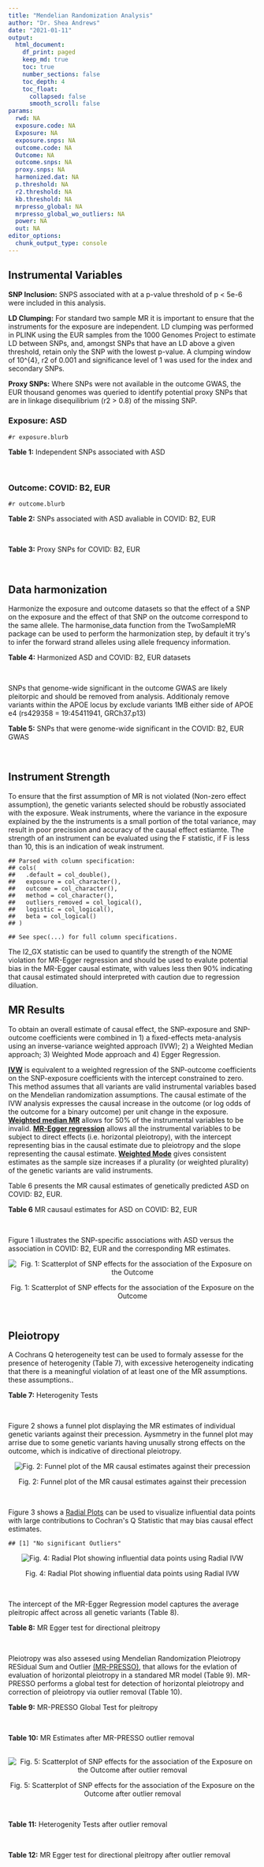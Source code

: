 ```yaml
---
title: "Mendelian Randomization Analysis"
author: "Dr. Shea Andrews"
date: "2021-01-11"
output:
  html_document:
    df_print: paged
    keep_md: true
    toc: true
    number_sections: false
    toc_depth: 4
    toc_float:
      collapsed: false
      smooth_scroll: false
params:
  rwd: NA
  exposure.code: NA
  Exposure: NA
  exposure.snps: NA
  outcome.code: NA
  Outcome: NA
  outcome.snps: NA
  proxy.snps: NA
  harmonized.dat: NA
  p.threshold: NA
  r2.threshold: NA
  kb.threshold: NA
  mrpresso_global: NA
  mrpresso_global_wo_outliers: NA
  power: NA
  out: NA
editor_options:
  chunk_output_type: console
---
```







## Instrumental Variables
**SNP Inclusion:** SNPS associated with at a p-value threshold of p < 5e-6 were included in this analysis.
<br>

**LD Clumping:** For standard two sample MR it is important to ensure that the instruments for the exposure are independent. LD clumping was performed in PLINK using the EUR samples from the 1000 Genomes Project to estimate LD between SNPs, and, amongst SNPs that have an LD above a given threshold, retain only the SNP with the lowest p-value. A clumping window of 10^{4}, r2 of 0.001 and significance level of 1 was used for the index and secondary SNPs.
<br>

**Proxy SNPs:** Where SNPs were not available in the outcome GWAS, the EUR thousand genomes was queried to identify potential proxy SNPs that are in linkage disequilibrium (r2 > 0.8) of the missing SNP.
<br>

### Exposure: ASD
`#r exposure.blurb`
<br>

**Table 1:** Independent SNPs associated with ASD
<div data-pagedtable="false">
  <script data-pagedtable-source type="application/json">
{"columns":[{"label":["SNP"],"name":[1],"type":["chr"],"align":["left"]},{"label":["CHROM"],"name":[2],"type":["dbl"],"align":["right"]},{"label":["POS"],"name":[3],"type":["dbl"],"align":["right"]},{"label":["REF"],"name":[4],"type":["chr"],"align":["left"]},{"label":["ALT"],"name":[5],"type":["chr"],"align":["left"]},{"label":["AF"],"name":[6],"type":["dbl"],"align":["right"]},{"label":["BETA"],"name":[7],"type":["dbl"],"align":["right"]},{"label":["SE"],"name":[8],"type":["dbl"],"align":["right"]},{"label":["Z"],"name":[9],"type":["dbl"],"align":["right"]},{"label":["P"],"name":[10],"type":["dbl"],"align":["right"]},{"label":["N"],"name":[11],"type":["dbl"],"align":["right"]},{"label":["TRAIT"],"name":[12],"type":["chr"],"align":["left"]}],"data":[{"1":"rs2391769","2":"1","3":"96978961","4":"A","5":"G","6":"0.6324010","7":"0.07690260","8":"0.0145","9":"5.303630","10":"1.135e-07","11":"46351","12":"ASD"},{"1":"rs6701243","2":"1","3":"99092784","4":"A","5":"C","6":"0.3929220","7":"-0.07350140","8":"0.0144","9":"-5.104260","10":"3.074e-07","11":"46351","12":"ASD"},{"1":"rs11185408","2":"1","3":"104792257","4":"G","5":"A","6":"0.4822860","7":"-0.06869649","8":"0.0138","9":"-4.978006","10":"6.983e-07","11":"46351","12":"ASD"},{"1":"rs78653484","2":"1","3":"147183927","4":"C","5":"T","6":"0.0359477","7":"-0.17629575","8":"0.0385","9":"-4.579110","10":"4.675e-06","11":"46351","12":"ASD"},{"1":"rs6692705","2":"1","3":"193502609","4":"A","5":"G","6":"0.6593230","7":"-0.06560050","8":"0.0141","9":"-4.652510","10":"3.263e-06","11":"46351","12":"ASD"},{"1":"rs1452075","2":"3","3":"62481063","4":"C","5":"T","6":"0.7060210","7":"0.08070403","8":"0.0155","9":"5.206711","10":"2.069e-07","11":"46351","12":"ASD"},{"1":"rs79940520","2":"3","3":"191838169","4":"A","5":"G","6":"0.1182020","7":"0.09539920","8":"0.0207","9":"4.608660","10":"4.260e-06","11":"46351","12":"ASD"},{"1":"rs4916723","2":"5","3":"87854395","4":"A","5":"C","6":"0.4413690","7":"0.06730500","8":"0.0141","9":"4.773410","10":"1.924e-06","11":"46351","12":"ASD"},{"1":"rs325485","2":"5","3":"103995368","4":"A","5":"G","6":"0.6283640","7":"-0.07280430","8":"0.0143","9":"-5.091210","10":"3.254e-07","11":"46351","12":"ASD"},{"1":"rs9366877","2":"6","3":"11730878","4":"A","5":"G","6":"0.4414970","7":"-0.06849940","8":"0.0139","9":"-4.928020","10":"9.053e-07","11":"46351","12":"ASD"},{"1":"rs16879023","2":"6","3":"16753147","4":"G","5":"A","6":"0.1060110","7":"-0.09579530","8":"0.0201","9":"-4.765935","10":"1.765e-06","11":"46351","12":"ASD"},{"1":"rs12203328","2":"6","3":"23767038","4":"G","5":"C","6":"0.2983990","7":"0.06970329","8":"0.0153","9":"4.555770","10":"4.915e-06","11":"46351","12":"ASD"},{"1":"rs740883","2":"6","3":"29575405","4":"A","5":"T","6":"0.0896552","7":"0.11369500","8":"0.0238","9":"4.777110","10":"1.694e-06","11":"46351","12":"ASD"},{"1":"rs2388334","2":"6","3":"98591622","4":"A","5":"G","6":"0.4640910","7":"0.06770080","8":"0.0138","9":"4.905860","10":"1.004e-06","11":"46351","12":"ASD"},{"1":"rs9389208","2":"6","3":"135035609","4":"C","5":"T","6":"0.3470760","7":"0.06720060","8":"0.0144","9":"4.666708","10":"3.121e-06","11":"46351","12":"ASD"},{"1":"rs7783557","2":"7","3":"71646872","4":"T","5":"C","6":"0.3318790","7":"-0.06700420","8":"0.0146","9":"-4.589330","10":"4.363e-06","11":"46351","12":"ASD"},{"1":"rs111931861","2":"7","3":"104744219","4":"A","5":"G","6":"0.0277457","7":"0.21690100","8":"0.0409","9":"5.303190","10":"1.118e-07","11":"46351","12":"ASD"},{"1":"rs10099100","2":"8","3":"10576775","4":"G","5":"C","6":"0.3289090","7":"0.08430438","8":"0.0147","9":"5.734992","10":"1.065e-08","11":"46351","12":"ASD"},{"1":"rs76397219","2":"8","3":"60390318","4":"A","5":"G","6":"0.0834846","7":"0.14029700","8":"0.0303","9":"4.630270","10":"3.566e-06","11":"46351","12":"ASD"},{"1":"rs10110094","2":"8","3":"131472047","4":"A","5":"G","6":"0.8446670","7":"-0.09069960","8":"0.0191","9":"-4.748670","10":"2.050e-06","11":"46351","12":"ASD"},{"1":"rs11787216","2":"8","3":"142615222","4":"C","5":"T","6":"0.3887470","7":"-0.06920004","8":"0.0147","9":"-4.707485","10":"2.587e-06","11":"46351","12":"ASD"},{"1":"rs28729902","2":"9","3":"76179384","4":"A","5":"G","6":"0.1738970","7":"0.08390350","8":"0.0178","9":"4.713680","10":"2.345e-06","11":"46351","12":"ASD"},{"1":"rs45595836","2":"10","3":"16691399","4":"C","5":"T","6":"0.0818809","7":"0.13899643","8":"0.0272","9":"5.110163","10":"3.131e-07","11":"46351","12":"ASD"},{"1":"rs141319505","2":"10","3":"65421442","4":"A","5":"G","6":"0.0159942","7":"-0.29069800","8":"0.0610","9":"-4.765530","10":"1.876e-06","11":"46351","12":"ASD"},{"1":"rs78827416","2":"10","3":"72749037","4":"G","5":"A","6":"0.0778302","7":"0.13050181","8":"0.0266","9":"4.906083","10":"9.000e-07","11":"46351","12":"ASD"},{"1":"rs4750990","2":"10","3":"130488026","4":"T","5":"C","6":"0.4079520","7":"0.06809680","8":"0.0141","9":"4.829560","10":"1.371e-06","11":"46351","12":"ASD"},{"1":"rs644552","2":"11","3":"102735140","4":"G","5":"A","6":"0.0546279","7":"0.15940258","8":"0.0346","9":"4.607011","10":"4.211e-06","11":"46351","12":"ASD"},{"1":"rs35404050","2":"12","3":"73196902","4":"C","5":"T","6":"0.1863670","7":"0.08430438","8":"0.0176","9":"4.790022","10":"1.606e-06","11":"46351","12":"ASD"},{"1":"rs77691144","2":"13","3":"66970212","4":"T","5":"C","6":"0.0242578","7":"0.20740600","8":"0.0435","9":"4.767940","10":"1.910e-06","11":"46351","12":"ASD"},{"1":"rs112635299","2":"14","3":"94838142","4":"G","5":"T","6":"0.0163517","7":"0.22099725","8":"0.0432","9":"5.115677","10":"3.044e-07","11":"46351","12":"ASD"},{"1":"rs78058104","2":"15","3":"93953737","4":"G","5":"A","6":"0.0265179","7":"0.18789765","8":"0.0397","9":"4.732938","10":"2.221e-06","11":"46351","12":"ASD"},{"1":"rs141455452","2":"17","3":"44019083","4":"T","5":"G","6":"0.0152743","7":"-0.07840440","8":"0.0159","9":"-4.931100","10":"8.939e-07","11":"46351","12":"ASD"},{"1":"rs292441","2":"18","3":"55872558","4":"G","5":"A","6":"0.6543930","7":"-0.07249543","8":"0.0149","9":"-4.865465","10":"1.124e-06","11":"46351","12":"ASD"},{"1":"rs138867053","2":"19","3":"37439641","4":"G","5":"A","6":"0.0321443","7":"0.28629862","8":"0.0540","9":"5.301826","10":"1.168e-07","11":"46351","12":"ASD"},{"1":"rs2224274","2":"20","3":"14760747","4":"C","5":"T","6":"0.5056320","7":"0.07099886","8":"0.0138","9":"5.144845","10":"2.858e-07","11":"46351","12":"ASD"},{"1":"rs910805","2":"20","3":"21248116","4":"G","5":"A","6":"0.7552770","7":"-0.09569625","8":"0.0160","9":"-5.981016","10":"2.041e-09","11":"46351","12":"ASD"},{"1":"rs144911765","2":"21","3":"37255329","4":"T","5":"C","6":"0.0472655","7":"0.19009600","8":"0.0403","9":"4.717010","10":"2.364e-06","11":"46351","12":"ASD"}],"options":{"columns":{"min":{},"max":[10]},"rows":{"min":[10],"max":[10]},"pages":{}}}
  </script>
</div>
<br>

### Outcome: COVID: B2, EUR
`#r outcome.blurb`
<br>

**Table 2:** SNPs associated with ASD avaliable in COVID: B2, EUR
<div data-pagedtable="false">
  <script data-pagedtable-source type="application/json">
{"columns":[{"label":["SNP"],"name":[1],"type":["chr"],"align":["left"]},{"label":["CHROM"],"name":[2],"type":["dbl"],"align":["right"]},{"label":["POS"],"name":[3],"type":["dbl"],"align":["right"]},{"label":["REF"],"name":[4],"type":["chr"],"align":["left"]},{"label":["ALT"],"name":[5],"type":["chr"],"align":["left"]},{"label":["AF"],"name":[6],"type":["dbl"],"align":["right"]},{"label":["BETA"],"name":[7],"type":["dbl"],"align":["right"]},{"label":["SE"],"name":[8],"type":["dbl"],"align":["right"]},{"label":["Z"],"name":[9],"type":["dbl"],"align":["right"]},{"label":["P"],"name":[10],"type":["dbl"],"align":["right"]},{"label":["N"],"name":[11],"type":["dbl"],"align":["right"]},{"label":["TRAIT"],"name":[12],"type":["chr"],"align":["left"]}],"data":[{"1":"rs2391769","2":"1","3":"96978961","4":"A","5":"G","6":"0.65750","7":"-0.02693000","8":"0.018247","9":"-1.4758590","10":"0.1400","11":"1887658","12":"COVID_B2__EUR"},{"1":"rs6701243","2":"1","3":"99092784","4":"A","5":"C","6":"0.37610","7":"-0.02346600","8":"0.020782","9":"-1.1291502","10":"0.2588","11":"1165435","12":"COVID_B2__EUR"},{"1":"rs11185408","2":"1","3":"104792257","4":"G","5":"A","6":"0.49550","7":"0.01035200","8":"0.019314","9":"0.5359843","10":"0.5920","11":"1603191","12":"COVID_B2__EUR"},{"1":"rs78653484","2":"1","3":"147183927","4":"C","5":"T","6":"0.03869","7":"-0.02631100","8":"0.056599","9":"-0.4648669","10":"0.6420","11":"1877602","12":"COVID_B2__EUR"},{"1":"rs6692705","2":"1","3":"193502609","4":"A","5":"G","6":"0.61290","7":"-0.00313290","8":"0.022734","9":"-0.1378068","10":"0.8904","11":"1175129","12":"COVID_B2__EUR"},{"1":"rs1452075","2":"3","3":"62481063","4":"C","5":"T","6":"0.72390","7":"-0.00550630","8":"0.019410","9":"-0.2836837","10":"0.7767","11":"1887658","12":"COVID_B2__EUR"},{"1":"rs79940520","2":"3","3":"191838169","4":"A","5":"G","6":"0.13980","7":"0.02306600","8":"0.027761","9":"0.8308779","10":"0.4060","11":"1876981","12":"COVID_B2__EUR"},{"1":"rs4916723","2":"5","3":"87854395","4":"A","5":"C","6":"0.42590","7":"-0.01896400","8":"0.020678","9":"-0.9171100","10":"0.3591","11":"1599954","12":"COVID_B2__EUR"},{"1":"rs325485","2":"5","3":"103995368","4":"A","5":"G","6":"0.61990","7":"0.01514900","8":"0.019520","9":"0.7760758","10":"0.4377","11":"1877602","12":"COVID_B2__EUR"},{"1":"rs9366877","2":"6","3":"11730878","4":"A","5":"G","6":"0.43080","7":"0.00088261","8":"0.017551","9":"0.0502883","10":"0.9599","11":"1887658","12":"COVID_B2__EUR"},{"1":"rs16879023","2":"6","3":"16753147","4":"G","5":"A","6":"0.13490","7":"0.03091300","8":"0.027461","9":"1.1257055","10":"0.2603","11":"1877602","12":"COVID_B2__EUR"},{"1":"rs12203328","2":"6","3":"23767038","4":"G","5":"C","6":"0.27520","7":"-0.00157280","8":"0.019685","9":"-0.0798984","10":"0.9363","11":"1613247","12":"COVID_B2__EUR"},{"1":"rs740883","2":"6","3":"29575405","4":"A","5":"T","6":"0.09184","7":"0.03189300","8":"0.027877","9":"1.1440614","10":"0.2526","11":"1887045","12":"COVID_B2__EUR"},{"1":"rs2388334","2":"6","3":"98591622","4":"A","5":"G","6":"0.47630","7":"-0.01662300","8":"0.017909","9":"-0.9281925","10":"0.3533","11":"1885042","12":"COVID_B2__EUR"},{"1":"rs9389208","2":"6","3":"135035609","4":"C","5":"T","6":"0.36400","7":"-0.02644800","8":"0.020570","9":"-1.2857560","10":"0.1985","11":"1874986","12":"COVID_B2__EUR"},{"1":"rs7783557","2":"7","3":"71646872","4":"T","5":"C","6":"0.35420","7":"0.01187200","8":"0.020725","9":"0.5728347","10":"0.5668","11":"1874986","12":"COVID_B2__EUR"},{"1":"rs111931861","2":"7","3":"104744219","4":"A","5":"G","6":"0.03441","7":"-0.02551000","8":"0.059477","9":"-0.4289053","10":"0.6680","11":"1164489","12":"COVID_B2__EUR"},{"1":"rs10099100","2":"8","3":"10576775","4":"G","5":"C","6":"0.33380","7":"-0.02817600","8":"0.018566","9":"-1.5176128","10":"0.1291","11":"1887037","12":"COVID_B2__EUR"},{"1":"rs76397219","2":"8","3":"60390318","4":"A","5":"G","6":"0.07764","7":"-0.01972200","8":"0.039469","9":"-0.4996833","10":"0.6173","11":"1854637","12":"COVID_B2__EUR"},{"1":"rs10110094","2":"8","3":"131472047","4":"A","5":"G","6":"0.84370","7":"0.00756820","8":"0.027041","9":"0.2798787","10":"0.7796","11":"1876981","12":"COVID_B2__EUR"},{"1":"rs11787216","2":"8","3":"142615222","4":"C","5":"T","6":"0.36800","7":"-0.00670150","8":"0.021533","9":"-0.3112200","10":"0.7556","11":"1874365","12":"COVID_B2__EUR"},{"1":"rs28729902","2":"9","3":"76179384","4":"A","5":"G","6":"0.18650","7":"0.02261500","8":"0.024643","9":"0.9177048","10":"0.3588","11":"1860008","12":"COVID_B2__EUR"},{"1":"rs45595836","2":"10","3":"16691399","4":"C","5":"T","6":"0.07100","7":"-0.01347100","8":"0.040111","9":"-0.3358430","10":"0.7370","11":"1854651","12":"COVID_B2__EUR"},{"1":"rs141319505","2":"10","3":"65421442","4":"A","5":"G","6":"0.02527","7":"0.06978900","8":"0.070146","9":"0.9949106","10":"0.3198","11":"1163301","12":"COVID_B2__EUR"},{"1":"rs78827416","2":"10","3":"72749037","4":"G","5":"A","6":"0.08627","7":"0.02287400","8":"0.036720","9":"0.6229303","10":"0.5333","11":"1876981","12":"COVID_B2__EUR"},{"1":"rs4750990","2":"10","3":"130488026","4":"T","5":"C","6":"0.39220","7":"-0.01077800","8":"0.018844","9":"-0.5719592","10":"0.5673","11":"1887037","12":"COVID_B2__EUR"},{"1":"rs644552","2":"11","3":"102735140","4":"G","5":"A","6":"0.05506","7":"0.04728100","8":"0.039036","9":"1.2112153","10":"0.2258","11":"1877602","12":"COVID_B2__EUR"},{"1":"rs35404050","2":"12","3":"73196902","4":"C","5":"T","6":"0.20650","7":"-0.00617700","8":"0.021844","9":"-0.2827779","10":"0.7773","11":"1885042","12":"COVID_B2__EUR"},{"1":"rs77691144","2":"13","3":"66970212","4":"T","5":"C","6":"0.02882","7":"-0.02402600","8":"0.047350","9":"-0.5074129","10":"0.6119","11":"1887045","12":"COVID_B2__EUR"},{"1":"rs112635299","2":"14","3":"94838142","4":"G","5":"T","6":"0.01809","7":"-0.03242000","8":"0.072235","9":"-0.4488129","10":"0.6536","11":"1880628","12":"COVID_B2__EUR"},{"1":"rs78058104","2":"15","3":"93953737","4":"G","5":"A","6":"0.02986","7":"0.01773100","8":"0.050932","9":"0.3481308","10":"0.7277","11":"1887658","12":"COVID_B2__EUR"},{"1":"rs292441","2":"18","3":"55872558","4":"G","5":"A","6":"0.67350","7":"-0.01827100","8":"0.020852","9":"-0.8762229","10":"0.3809","11":"1874040","12":"COVID_B2__EUR"},{"1":"rs138867053","2":"19","3":"37439641","4":"G","5":"A","6":"0.02320","7":"0.08510700","8":"0.068632","9":"1.2400484","10":"0.2150","11":"1641736","12":"COVID_B2__EUR"},{"1":"rs2224274","2":"20","3":"14760747","4":"C","5":"T","6":"0.50460","7":"0.01682000","8":"0.019177","9":"0.8770924","10":"0.3804","11":"1877602","12":"COVID_B2__EUR"},{"1":"rs910805","2":"20","3":"21248116","4":"G","5":"A","6":"0.75160","7":"-0.00226970","8":"0.022348","9":"-0.1015617","10":"0.9191","11":"1204013","12":"COVID_B2__EUR"},{"1":"rs144911765","2":"21","3":"37255329","4":"T","5":"C","6":"0.03968","7":"0.01903700","8":"0.050732","9":"0.3752464","10":"0.7075","11":"1887045","12":"COVID_B2__EUR"},{"1":"rs141455452","2":"NA","3":"NA","4":"NA","5":"NA","6":"NA","7":"NA","8":"NA","9":"NA","10":"NA","11":"NA","12":"NA"}],"options":{"columns":{"min":{},"max":[10]},"rows":{"min":[10],"max":[10]},"pages":{}}}
  </script>
</div>
<br>

**Table 3:** Proxy SNPs for COVID: B2, EUR
<div data-pagedtable="false">
  <script data-pagedtable-source type="application/json">
{"columns":[{"label":["proxy.outcome"],"name":[1],"type":["lgl"],"align":["right"]},{"label":["target_snp"],"name":[2],"type":["chr"],"align":["left"]},{"label":["proxy_snp"],"name":[3],"type":["lgl"],"align":["right"]},{"label":["ld.r2"],"name":[4],"type":["lgl"],"align":["right"]},{"label":["Dprime"],"name":[5],"type":["lgl"],"align":["right"]},{"label":["ref.proxy"],"name":[6],"type":["lgl"],"align":["right"]},{"label":["alt.proxy"],"name":[7],"type":["lgl"],"align":["right"]},{"label":["CHROM"],"name":[8],"type":["lgl"],"align":["right"]},{"label":["POS"],"name":[9],"type":["lgl"],"align":["right"]},{"label":["ALT.proxy"],"name":[10],"type":["lgl"],"align":["right"]},{"label":["REF.proxy"],"name":[11],"type":["lgl"],"align":["right"]},{"label":["AF"],"name":[12],"type":["lgl"],"align":["right"]},{"label":["BETA"],"name":[13],"type":["lgl"],"align":["right"]},{"label":["SE"],"name":[14],"type":["lgl"],"align":["right"]},{"label":["P"],"name":[15],"type":["lgl"],"align":["right"]},{"label":["N"],"name":[16],"type":["lgl"],"align":["right"]},{"label":["ref"],"name":[17],"type":["lgl"],"align":["right"]},{"label":["alt"],"name":[18],"type":["lgl"],"align":["right"]},{"label":["ALT"],"name":[19],"type":["lgl"],"align":["right"]},{"label":["REF"],"name":[20],"type":["lgl"],"align":["right"]},{"label":["PHASE"],"name":[21],"type":["lgl"],"align":["right"]}],"data":[{"1":"NA","2":"rs141455452","3":"NA","4":"NA","5":"NA","6":"NA","7":"NA","8":"NA","9":"NA","10":"NA","11":"NA","12":"NA","13":"NA","14":"NA","15":"NA","16":"NA","17":"NA","18":"NA","19":"NA","20":"NA","21":"NA"}],"options":{"columns":{"min":{},"max":[10]},"rows":{"min":[10],"max":[10]},"pages":{}}}
  </script>
</div>
<br>

## Data harmonization
Harmonize the exposure and outcome datasets so that the effect of a SNP on the exposure and the effect of that SNP on the outcome correspond to the same allele. The harmonise_data function from the TwoSampleMR package can be used to perform the harmonization step, by default it try's to infer the forward strand alleles using allele frequency information.
<br>

**Table 4:** Harmonized ASD and COVID: B2, EUR datasets
<div data-pagedtable="false">
  <script data-pagedtable-source type="application/json">
{"columns":[{"label":["SNP"],"name":[1],"type":["chr"],"align":["left"]},{"label":["effect_allele.exposure"],"name":[2],"type":["chr"],"align":["left"]},{"label":["other_allele.exposure"],"name":[3],"type":["chr"],"align":["left"]},{"label":["effect_allele.outcome"],"name":[4],"type":["chr"],"align":["left"]},{"label":["other_allele.outcome"],"name":[5],"type":["chr"],"align":["left"]},{"label":["beta.exposure"],"name":[6],"type":["dbl"],"align":["right"]},{"label":["beta.outcome"],"name":[7],"type":["dbl"],"align":["right"]},{"label":["eaf.exposure"],"name":[8],"type":["dbl"],"align":["right"]},{"label":["eaf.outcome"],"name":[9],"type":["dbl"],"align":["right"]},{"label":["remove"],"name":[10],"type":["lgl"],"align":["right"]},{"label":["palindromic"],"name":[11],"type":["lgl"],"align":["right"]},{"label":["ambiguous"],"name":[12],"type":["lgl"],"align":["right"]},{"label":["id.outcome"],"name":[13],"type":["chr"],"align":["left"]},{"label":["chr.outcome"],"name":[14],"type":["dbl"],"align":["right"]},{"label":["pos.outcome"],"name":[15],"type":["dbl"],"align":["right"]},{"label":["se.outcome"],"name":[16],"type":["dbl"],"align":["right"]},{"label":["z.outcome"],"name":[17],"type":["dbl"],"align":["right"]},{"label":["pval.outcome"],"name":[18],"type":["dbl"],"align":["right"]},{"label":["samplesize.outcome"],"name":[19],"type":["dbl"],"align":["right"]},{"label":["outcome"],"name":[20],"type":["chr"],"align":["left"]},{"label":["mr_keep.outcome"],"name":[21],"type":["lgl"],"align":["right"]},{"label":["pval_origin.outcome"],"name":[22],"type":["chr"],"align":["left"]},{"label":["chr.exposure"],"name":[23],"type":["dbl"],"align":["right"]},{"label":["pos.exposure"],"name":[24],"type":["dbl"],"align":["right"]},{"label":["se.exposure"],"name":[25],"type":["dbl"],"align":["right"]},{"label":["z.exposure"],"name":[26],"type":["dbl"],"align":["right"]},{"label":["pval.exposure"],"name":[27],"type":["dbl"],"align":["right"]},{"label":["samplesize.exposure"],"name":[28],"type":["dbl"],"align":["right"]},{"label":["exposure"],"name":[29],"type":["chr"],"align":["left"]},{"label":["mr_keep.exposure"],"name":[30],"type":["lgl"],"align":["right"]},{"label":["pval_origin.exposure"],"name":[31],"type":["chr"],"align":["left"]},{"label":["id.exposure"],"name":[32],"type":["chr"],"align":["left"]},{"label":["action"],"name":[33],"type":["dbl"],"align":["right"]},{"label":["mr_keep"],"name":[34],"type":["lgl"],"align":["right"]},{"label":["pt"],"name":[35],"type":["dbl"],"align":["right"]},{"label":["pleitropy_keep"],"name":[36],"type":["lgl"],"align":["right"]},{"label":["mrpresso_RSSobs"],"name":[37],"type":["lgl"],"align":["right"]},{"label":["mrpresso_pval"],"name":[38],"type":["lgl"],"align":["right"]},{"label":["mrpresso_keep"],"name":[39],"type":["lgl"],"align":["right"]}],"data":[{"1":"rs10099100","2":"C","3":"G","4":"C","5":"G","6":"0.08430438","7":"-0.02817600","8":"0.3289090","9":"0.33380","10":"FALSE","11":"TRUE","12":"FALSE","13":"qakrGo","14":"8","15":"10576775","16":"0.018566","17":"-1.5176128","18":"0.1291","19":"1887037","20":"covidhgi2020B2v5alleur","21":"TRUE","22":"reported","23":"8","24":"10576775","25":"0.0147","26":"5.734992","27":"1.065e-08","28":"46351","29":"Grove2019asd","30":"TRUE","31":"reported","32":"KvUQWB","33":"2","34":"TRUE","35":"5e-06","36":"TRUE","37":"NA","38":"NA","39":"TRUE"},{"1":"rs10110094","2":"G","3":"A","4":"G","5":"A","6":"-0.09069960","7":"0.00756820","8":"0.8446670","9":"0.84370","10":"FALSE","11":"FALSE","12":"FALSE","13":"qakrGo","14":"8","15":"131472047","16":"0.027041","17":"0.2798787","18":"0.7796","19":"1876981","20":"covidhgi2020B2v5alleur","21":"TRUE","22":"reported","23":"8","24":"131472047","25":"0.0191","26":"-4.748670","27":"2.050e-06","28":"46351","29":"Grove2019asd","30":"TRUE","31":"reported","32":"KvUQWB","33":"2","34":"TRUE","35":"5e-06","36":"TRUE","37":"NA","38":"NA","39":"TRUE"},{"1":"rs11185408","2":"A","3":"G","4":"A","5":"G","6":"-0.06869649","7":"0.01035200","8":"0.4822860","9":"0.49550","10":"FALSE","11":"FALSE","12":"FALSE","13":"qakrGo","14":"1","15":"104792257","16":"0.019314","17":"0.5359843","18":"0.5920","19":"1603191","20":"covidhgi2020B2v5alleur","21":"TRUE","22":"reported","23":"1","24":"104792257","25":"0.0138","26":"-4.978006","27":"6.983e-07","28":"46351","29":"Grove2019asd","30":"TRUE","31":"reported","32":"KvUQWB","33":"2","34":"TRUE","35":"5e-06","36":"TRUE","37":"NA","38":"NA","39":"TRUE"},{"1":"rs111931861","2":"G","3":"A","4":"G","5":"A","6":"0.21690100","7":"-0.02551000","8":"0.0277457","9":"0.03441","10":"FALSE","11":"FALSE","12":"FALSE","13":"qakrGo","14":"7","15":"104744219","16":"0.059477","17":"-0.4289053","18":"0.6680","19":"1164489","20":"covidhgi2020B2v5alleur","21":"TRUE","22":"reported","23":"7","24":"104744219","25":"0.0409","26":"5.303190","27":"1.118e-07","28":"46351","29":"Grove2019asd","30":"TRUE","31":"reported","32":"KvUQWB","33":"2","34":"TRUE","35":"5e-06","36":"TRUE","37":"NA","38":"NA","39":"TRUE"},{"1":"rs112635299","2":"T","3":"G","4":"T","5":"G","6":"0.22099725","7":"-0.03242000","8":"0.0163517","9":"0.01809","10":"FALSE","11":"FALSE","12":"FALSE","13":"qakrGo","14":"14","15":"94838142","16":"0.072235","17":"-0.4488129","18":"0.6536","19":"1880628","20":"covidhgi2020B2v5alleur","21":"TRUE","22":"reported","23":"14","24":"94838142","25":"0.0432","26":"5.115677","27":"3.044e-07","28":"46351","29":"Grove2019asd","30":"TRUE","31":"reported","32":"KvUQWB","33":"2","34":"TRUE","35":"5e-06","36":"TRUE","37":"NA","38":"NA","39":"TRUE"},{"1":"rs11787216","2":"T","3":"C","4":"T","5":"C","6":"-0.06920004","7":"-0.00670150","8":"0.3887470","9":"0.36800","10":"FALSE","11":"FALSE","12":"FALSE","13":"qakrGo","14":"8","15":"142615222","16":"0.021533","17":"-0.3112200","18":"0.7556","19":"1874365","20":"covidhgi2020B2v5alleur","21":"TRUE","22":"reported","23":"8","24":"142615222","25":"0.0147","26":"-4.707485","27":"2.587e-06","28":"46351","29":"Grove2019asd","30":"TRUE","31":"reported","32":"KvUQWB","33":"2","34":"TRUE","35":"5e-06","36":"TRUE","37":"NA","38":"NA","39":"TRUE"},{"1":"rs12203328","2":"C","3":"G","4":"C","5":"G","6":"0.06970329","7":"-0.00157280","8":"0.2983990","9":"0.27520","10":"FALSE","11":"TRUE","12":"FALSE","13":"qakrGo","14":"6","15":"23767038","16":"0.019685","17":"-0.0798984","18":"0.9363","19":"1613247","20":"covidhgi2020B2v5alleur","21":"TRUE","22":"reported","23":"6","24":"23767038","25":"0.0153","26":"4.555770","27":"4.915e-06","28":"46351","29":"Grove2019asd","30":"TRUE","31":"reported","32":"KvUQWB","33":"2","34":"TRUE","35":"5e-06","36":"TRUE","37":"NA","38":"NA","39":"TRUE"},{"1":"rs138867053","2":"A","3":"G","4":"A","5":"G","6":"0.28629862","7":"0.08510700","8":"0.0321443","9":"0.02320","10":"FALSE","11":"FALSE","12":"FALSE","13":"qakrGo","14":"19","15":"37439641","16":"0.068632","17":"1.2400484","18":"0.2150","19":"1641736","20":"covidhgi2020B2v5alleur","21":"TRUE","22":"reported","23":"19","24":"37439641","25":"0.0540","26":"5.301826","27":"1.168e-07","28":"46351","29":"Grove2019asd","30":"TRUE","31":"reported","32":"KvUQWB","33":"2","34":"TRUE","35":"5e-06","36":"TRUE","37":"NA","38":"NA","39":"TRUE"},{"1":"rs141319505","2":"G","3":"A","4":"G","5":"A","6":"-0.29069800","7":"0.06978900","8":"0.0159942","9":"0.02527","10":"FALSE","11":"FALSE","12":"FALSE","13":"qakrGo","14":"10","15":"65421442","16":"0.070146","17":"0.9949106","18":"0.3198","19":"1163301","20":"covidhgi2020B2v5alleur","21":"TRUE","22":"reported","23":"10","24":"65421442","25":"0.0610","26":"-4.765530","27":"1.876e-06","28":"46351","29":"Grove2019asd","30":"TRUE","31":"reported","32":"KvUQWB","33":"2","34":"TRUE","35":"5e-06","36":"TRUE","37":"NA","38":"NA","39":"TRUE"},{"1":"rs144911765","2":"C","3":"T","4":"C","5":"T","6":"0.19009600","7":"0.01903700","8":"0.0472655","9":"0.03968","10":"FALSE","11":"FALSE","12":"FALSE","13":"qakrGo","14":"21","15":"37255329","16":"0.050732","17":"0.3752464","18":"0.7075","19":"1887045","20":"covidhgi2020B2v5alleur","21":"TRUE","22":"reported","23":"21","24":"37255329","25":"0.0403","26":"4.717010","27":"2.364e-06","28":"46351","29":"Grove2019asd","30":"TRUE","31":"reported","32":"KvUQWB","33":"2","34":"TRUE","35":"5e-06","36":"TRUE","37":"NA","38":"NA","39":"TRUE"},{"1":"rs1452075","2":"T","3":"C","4":"T","5":"C","6":"0.08070403","7":"-0.00550630","8":"0.7060210","9":"0.72390","10":"FALSE","11":"FALSE","12":"FALSE","13":"qakrGo","14":"3","15":"62481063","16":"0.019410","17":"-0.2836837","18":"0.7767","19":"1887658","20":"covidhgi2020B2v5alleur","21":"TRUE","22":"reported","23":"3","24":"62481063","25":"0.0155","26":"5.206711","27":"2.069e-07","28":"46351","29":"Grove2019asd","30":"TRUE","31":"reported","32":"KvUQWB","33":"2","34":"TRUE","35":"5e-06","36":"TRUE","37":"NA","38":"NA","39":"TRUE"},{"1":"rs16879023","2":"A","3":"G","4":"A","5":"G","6":"-0.09579530","7":"0.03091300","8":"0.1060110","9":"0.13490","10":"FALSE","11":"FALSE","12":"FALSE","13":"qakrGo","14":"6","15":"16753147","16":"0.027461","17":"1.1257055","18":"0.2603","19":"1877602","20":"covidhgi2020B2v5alleur","21":"TRUE","22":"reported","23":"6","24":"16753147","25":"0.0201","26":"-4.765935","27":"1.765e-06","28":"46351","29":"Grove2019asd","30":"TRUE","31":"reported","32":"KvUQWB","33":"2","34":"TRUE","35":"5e-06","36":"TRUE","37":"NA","38":"NA","39":"TRUE"},{"1":"rs2224274","2":"T","3":"C","4":"T","5":"C","6":"0.07099886","7":"0.01682000","8":"0.5056320","9":"0.50460","10":"FALSE","11":"FALSE","12":"FALSE","13":"qakrGo","14":"20","15":"14760747","16":"0.019177","17":"0.8770924","18":"0.3804","19":"1877602","20":"covidhgi2020B2v5alleur","21":"TRUE","22":"reported","23":"20","24":"14760747","25":"0.0138","26":"5.144845","27":"2.858e-07","28":"46351","29":"Grove2019asd","30":"TRUE","31":"reported","32":"KvUQWB","33":"2","34":"TRUE","35":"5e-06","36":"TRUE","37":"NA","38":"NA","39":"TRUE"},{"1":"rs2388334","2":"G","3":"A","4":"G","5":"A","6":"0.06770080","7":"-0.01662300","8":"0.4640910","9":"0.47630","10":"FALSE","11":"FALSE","12":"FALSE","13":"qakrGo","14":"6","15":"98591622","16":"0.017909","17":"-0.9281925","18":"0.3533","19":"1885042","20":"covidhgi2020B2v5alleur","21":"TRUE","22":"reported","23":"6","24":"98591622","25":"0.0138","26":"4.905860","27":"1.004e-06","28":"46351","29":"Grove2019asd","30":"TRUE","31":"reported","32":"KvUQWB","33":"2","34":"TRUE","35":"5e-06","36":"TRUE","37":"NA","38":"NA","39":"TRUE"},{"1":"rs2391769","2":"G","3":"A","4":"G","5":"A","6":"0.07690260","7":"-0.02693000","8":"0.6324010","9":"0.65750","10":"FALSE","11":"FALSE","12":"FALSE","13":"qakrGo","14":"1","15":"96978961","16":"0.018247","17":"-1.4758590","18":"0.1400","19":"1887658","20":"covidhgi2020B2v5alleur","21":"TRUE","22":"reported","23":"1","24":"96978961","25":"0.0145","26":"5.303630","27":"1.135e-07","28":"46351","29":"Grove2019asd","30":"TRUE","31":"reported","32":"KvUQWB","33":"2","34":"TRUE","35":"5e-06","36":"TRUE","37":"NA","38":"NA","39":"TRUE"},{"1":"rs28729902","2":"G","3":"A","4":"G","5":"A","6":"0.08390350","7":"0.02261500","8":"0.1738970","9":"0.18650","10":"FALSE","11":"FALSE","12":"FALSE","13":"qakrGo","14":"9","15":"76179384","16":"0.024643","17":"0.9177048","18":"0.3588","19":"1860008","20":"covidhgi2020B2v5alleur","21":"TRUE","22":"reported","23":"9","24":"76179384","25":"0.0178","26":"4.713680","27":"2.345e-06","28":"46351","29":"Grove2019asd","30":"TRUE","31":"reported","32":"KvUQWB","33":"2","34":"TRUE","35":"5e-06","36":"TRUE","37":"NA","38":"NA","39":"TRUE"},{"1":"rs292441","2":"A","3":"G","4":"A","5":"G","6":"-0.07249543","7":"-0.01827100","8":"0.6543930","9":"0.67350","10":"FALSE","11":"FALSE","12":"FALSE","13":"qakrGo","14":"18","15":"55872558","16":"0.020852","17":"-0.8762229","18":"0.3809","19":"1874040","20":"covidhgi2020B2v5alleur","21":"TRUE","22":"reported","23":"18","24":"55872558","25":"0.0149","26":"-4.865465","27":"1.124e-06","28":"46351","29":"Grove2019asd","30":"TRUE","31":"reported","32":"KvUQWB","33":"2","34":"TRUE","35":"5e-06","36":"TRUE","37":"NA","38":"NA","39":"TRUE"},{"1":"rs325485","2":"G","3":"A","4":"G","5":"A","6":"-0.07280430","7":"0.01514900","8":"0.6283640","9":"0.61990","10":"FALSE","11":"FALSE","12":"FALSE","13":"qakrGo","14":"5","15":"103995368","16":"0.019520","17":"0.7760758","18":"0.4377","19":"1877602","20":"covidhgi2020B2v5alleur","21":"TRUE","22":"reported","23":"5","24":"103995368","25":"0.0143","26":"-5.091210","27":"3.254e-07","28":"46351","29":"Grove2019asd","30":"TRUE","31":"reported","32":"KvUQWB","33":"2","34":"TRUE","35":"5e-06","36":"TRUE","37":"NA","38":"NA","39":"TRUE"},{"1":"rs35404050","2":"T","3":"C","4":"T","5":"C","6":"0.08430438","7":"-0.00617700","8":"0.1863670","9":"0.20650","10":"FALSE","11":"FALSE","12":"FALSE","13":"qakrGo","14":"12","15":"73196902","16":"0.021844","17":"-0.2827779","18":"0.7773","19":"1885042","20":"covidhgi2020B2v5alleur","21":"TRUE","22":"reported","23":"12","24":"73196902","25":"0.0176","26":"4.790022","27":"1.606e-06","28":"46351","29":"Grove2019asd","30":"TRUE","31":"reported","32":"KvUQWB","33":"2","34":"TRUE","35":"5e-06","36":"TRUE","37":"NA","38":"NA","39":"TRUE"},{"1":"rs45595836","2":"T","3":"C","4":"T","5":"C","6":"0.13899643","7":"-0.01347100","8":"0.0818809","9":"0.07100","10":"FALSE","11":"FALSE","12":"FALSE","13":"qakrGo","14":"10","15":"16691399","16":"0.040111","17":"-0.3358430","18":"0.7370","19":"1854651","20":"covidhgi2020B2v5alleur","21":"TRUE","22":"reported","23":"10","24":"16691399","25":"0.0272","26":"5.110163","27":"3.131e-07","28":"46351","29":"Grove2019asd","30":"TRUE","31":"reported","32":"KvUQWB","33":"2","34":"TRUE","35":"5e-06","36":"TRUE","37":"NA","38":"NA","39":"TRUE"},{"1":"rs4750990","2":"C","3":"T","4":"C","5":"T","6":"0.06809680","7":"-0.01077800","8":"0.4079520","9":"0.39220","10":"FALSE","11":"FALSE","12":"FALSE","13":"qakrGo","14":"10","15":"130488026","16":"0.018844","17":"-0.5719592","18":"0.5673","19":"1887037","20":"covidhgi2020B2v5alleur","21":"TRUE","22":"reported","23":"10","24":"130488026","25":"0.0141","26":"4.829560","27":"1.371e-06","28":"46351","29":"Grove2019asd","30":"TRUE","31":"reported","32":"KvUQWB","33":"2","34":"TRUE","35":"5e-06","36":"TRUE","37":"NA","38":"NA","39":"TRUE"},{"1":"rs4916723","2":"C","3":"A","4":"C","5":"A","6":"0.06730500","7":"-0.01896400","8":"0.4413690","9":"0.42590","10":"FALSE","11":"FALSE","12":"FALSE","13":"qakrGo","14":"5","15":"87854395","16":"0.020678","17":"-0.9171100","18":"0.3591","19":"1599954","20":"covidhgi2020B2v5alleur","21":"TRUE","22":"reported","23":"5","24":"87854395","25":"0.0141","26":"4.773410","27":"1.924e-06","28":"46351","29":"Grove2019asd","30":"TRUE","31":"reported","32":"KvUQWB","33":"2","34":"TRUE","35":"5e-06","36":"TRUE","37":"NA","38":"NA","39":"TRUE"},{"1":"rs644552","2":"A","3":"G","4":"A","5":"G","6":"0.15940258","7":"0.04728100","8":"0.0546279","9":"0.05506","10":"FALSE","11":"FALSE","12":"FALSE","13":"qakrGo","14":"11","15":"102735140","16":"0.039036","17":"1.2112153","18":"0.2258","19":"1877602","20":"covidhgi2020B2v5alleur","21":"TRUE","22":"reported","23":"11","24":"102735140","25":"0.0346","26":"4.607011","27":"4.211e-06","28":"46351","29":"Grove2019asd","30":"TRUE","31":"reported","32":"KvUQWB","33":"2","34":"TRUE","35":"5e-06","36":"TRUE","37":"NA","38":"NA","39":"TRUE"},{"1":"rs6692705","2":"G","3":"A","4":"G","5":"A","6":"-0.06560050","7":"-0.00313290","8":"0.6593230","9":"0.61290","10":"FALSE","11":"FALSE","12":"FALSE","13":"qakrGo","14":"1","15":"193502609","16":"0.022734","17":"-0.1378068","18":"0.8904","19":"1175129","20":"covidhgi2020B2v5alleur","21":"TRUE","22":"reported","23":"1","24":"193502609","25":"0.0141","26":"-4.652510","27":"3.263e-06","28":"46351","29":"Grove2019asd","30":"TRUE","31":"reported","32":"KvUQWB","33":"2","34":"TRUE","35":"5e-06","36":"TRUE","37":"NA","38":"NA","39":"TRUE"},{"1":"rs6701243","2":"C","3":"A","4":"C","5":"A","6":"-0.07350140","7":"-0.02346600","8":"0.3929220","9":"0.37610","10":"FALSE","11":"FALSE","12":"FALSE","13":"qakrGo","14":"1","15":"99092784","16":"0.020782","17":"-1.1291502","18":"0.2588","19":"1165435","20":"covidhgi2020B2v5alleur","21":"TRUE","22":"reported","23":"1","24":"99092784","25":"0.0144","26":"-5.104260","27":"3.074e-07","28":"46351","29":"Grove2019asd","30":"TRUE","31":"reported","32":"KvUQWB","33":"2","34":"TRUE","35":"5e-06","36":"TRUE","37":"NA","38":"NA","39":"TRUE"},{"1":"rs740883","2":"T","3":"A","4":"T","5":"A","6":"0.11369500","7":"0.03189300","8":"0.0896552","9":"0.09184","10":"FALSE","11":"TRUE","12":"FALSE","13":"qakrGo","14":"6","15":"29575405","16":"0.027877","17":"1.1440614","18":"0.2526","19":"1887045","20":"covidhgi2020B2v5alleur","21":"TRUE","22":"reported","23":"6","24":"29575405","25":"0.0238","26":"4.777110","27":"1.694e-06","28":"46351","29":"Grove2019asd","30":"TRUE","31":"reported","32":"KvUQWB","33":"2","34":"TRUE","35":"5e-06","36":"TRUE","37":"NA","38":"NA","39":"TRUE"},{"1":"rs76397219","2":"G","3":"A","4":"G","5":"A","6":"0.14029700","7":"-0.01972200","8":"0.0834846","9":"0.07764","10":"FALSE","11":"FALSE","12":"FALSE","13":"qakrGo","14":"8","15":"60390318","16":"0.039469","17":"-0.4996833","18":"0.6173","19":"1854637","20":"covidhgi2020B2v5alleur","21":"TRUE","22":"reported","23":"8","24":"60390318","25":"0.0303","26":"4.630270","27":"3.566e-06","28":"46351","29":"Grove2019asd","30":"TRUE","31":"reported","32":"KvUQWB","33":"2","34":"TRUE","35":"5e-06","36":"TRUE","37":"NA","38":"NA","39":"TRUE"},{"1":"rs77691144","2":"C","3":"T","4":"C","5":"T","6":"0.20740600","7":"-0.02402600","8":"0.0242578","9":"0.02882","10":"FALSE","11":"FALSE","12":"FALSE","13":"qakrGo","14":"13","15":"66970212","16":"0.047350","17":"-0.5074129","18":"0.6119","19":"1887045","20":"covidhgi2020B2v5alleur","21":"TRUE","22":"reported","23":"13","24":"66970212","25":"0.0435","26":"4.767940","27":"1.910e-06","28":"46351","29":"Grove2019asd","30":"TRUE","31":"reported","32":"KvUQWB","33":"2","34":"TRUE","35":"5e-06","36":"TRUE","37":"NA","38":"NA","39":"TRUE"},{"1":"rs7783557","2":"C","3":"T","4":"C","5":"T","6":"-0.06700420","7":"0.01187200","8":"0.3318790","9":"0.35420","10":"FALSE","11":"FALSE","12":"FALSE","13":"qakrGo","14":"7","15":"71646872","16":"0.020725","17":"0.5728347","18":"0.5668","19":"1874986","20":"covidhgi2020B2v5alleur","21":"TRUE","22":"reported","23":"7","24":"71646872","25":"0.0146","26":"-4.589330","27":"4.363e-06","28":"46351","29":"Grove2019asd","30":"TRUE","31":"reported","32":"KvUQWB","33":"2","34":"TRUE","35":"5e-06","36":"TRUE","37":"NA","38":"NA","39":"TRUE"},{"1":"rs78058104","2":"A","3":"G","4":"A","5":"G","6":"0.18789765","7":"0.01773100","8":"0.0265179","9":"0.02986","10":"FALSE","11":"FALSE","12":"FALSE","13":"qakrGo","14":"15","15":"93953737","16":"0.050932","17":"0.3481308","18":"0.7277","19":"1887658","20":"covidhgi2020B2v5alleur","21":"TRUE","22":"reported","23":"15","24":"93953737","25":"0.0397","26":"4.732938","27":"2.221e-06","28":"46351","29":"Grove2019asd","30":"TRUE","31":"reported","32":"KvUQWB","33":"2","34":"TRUE","35":"5e-06","36":"TRUE","37":"NA","38":"NA","39":"TRUE"},{"1":"rs78653484","2":"T","3":"C","4":"T","5":"C","6":"-0.17629575","7":"-0.02631100","8":"0.0359477","9":"0.03869","10":"FALSE","11":"FALSE","12":"FALSE","13":"qakrGo","14":"1","15":"147183927","16":"0.056599","17":"-0.4648669","18":"0.6420","19":"1877602","20":"covidhgi2020B2v5alleur","21":"TRUE","22":"reported","23":"1","24":"147183927","25":"0.0385","26":"-4.579110","27":"4.675e-06","28":"46351","29":"Grove2019asd","30":"TRUE","31":"reported","32":"KvUQWB","33":"2","34":"TRUE","35":"5e-06","36":"TRUE","37":"NA","38":"NA","39":"TRUE"},{"1":"rs78827416","2":"A","3":"G","4":"A","5":"G","6":"0.13050181","7":"0.02287400","8":"0.0778302","9":"0.08627","10":"FALSE","11":"FALSE","12":"FALSE","13":"qakrGo","14":"10","15":"72749037","16":"0.036720","17":"0.6229303","18":"0.5333","19":"1876981","20":"covidhgi2020B2v5alleur","21":"TRUE","22":"reported","23":"10","24":"72749037","25":"0.0266","26":"4.906083","27":"9.000e-07","28":"46351","29":"Grove2019asd","30":"TRUE","31":"reported","32":"KvUQWB","33":"2","34":"TRUE","35":"5e-06","36":"TRUE","37":"NA","38":"NA","39":"TRUE"},{"1":"rs79940520","2":"G","3":"A","4":"G","5":"A","6":"0.09539920","7":"0.02306600","8":"0.1182020","9":"0.13980","10":"FALSE","11":"FALSE","12":"FALSE","13":"qakrGo","14":"3","15":"191838169","16":"0.027761","17":"0.8308779","18":"0.4060","19":"1876981","20":"covidhgi2020B2v5alleur","21":"TRUE","22":"reported","23":"3","24":"191838169","25":"0.0207","26":"4.608660","27":"4.260e-06","28":"46351","29":"Grove2019asd","30":"TRUE","31":"reported","32":"KvUQWB","33":"2","34":"TRUE","35":"5e-06","36":"TRUE","37":"NA","38":"NA","39":"TRUE"},{"1":"rs910805","2":"A","3":"G","4":"A","5":"G","6":"-0.09569625","7":"-0.00226970","8":"0.7552770","9":"0.75160","10":"FALSE","11":"FALSE","12":"FALSE","13":"qakrGo","14":"20","15":"21248116","16":"0.022348","17":"-0.1015617","18":"0.9191","19":"1204013","20":"covidhgi2020B2v5alleur","21":"TRUE","22":"reported","23":"20","24":"21248116","25":"0.0160","26":"-5.981016","27":"2.041e-09","28":"46351","29":"Grove2019asd","30":"TRUE","31":"reported","32":"KvUQWB","33":"2","34":"TRUE","35":"5e-06","36":"TRUE","37":"NA","38":"NA","39":"TRUE"},{"1":"rs9366877","2":"G","3":"A","4":"G","5":"A","6":"-0.06849940","7":"0.00088261","8":"0.4414970","9":"0.43080","10":"FALSE","11":"FALSE","12":"FALSE","13":"qakrGo","14":"6","15":"11730878","16":"0.017551","17":"0.0502883","18":"0.9599","19":"1887658","20":"covidhgi2020B2v5alleur","21":"TRUE","22":"reported","23":"6","24":"11730878","25":"0.0139","26":"-4.928020","27":"9.053e-07","28":"46351","29":"Grove2019asd","30":"TRUE","31":"reported","32":"KvUQWB","33":"2","34":"TRUE","35":"5e-06","36":"TRUE","37":"NA","38":"NA","39":"TRUE"},{"1":"rs9389208","2":"T","3":"C","4":"T","5":"C","6":"0.06720060","7":"-0.02644800","8":"0.3470760","9":"0.36400","10":"FALSE","11":"FALSE","12":"FALSE","13":"qakrGo","14":"6","15":"135035609","16":"0.020570","17":"-1.2857560","18":"0.1985","19":"1874986","20":"covidhgi2020B2v5alleur","21":"TRUE","22":"reported","23":"6","24":"135035609","25":"0.0144","26":"4.666708","27":"3.121e-06","28":"46351","29":"Grove2019asd","30":"TRUE","31":"reported","32":"KvUQWB","33":"2","34":"TRUE","35":"5e-06","36":"TRUE","37":"NA","38":"NA","39":"TRUE"}],"options":{"columns":{"min":{},"max":[10]},"rows":{"min":[10],"max":[10]},"pages":{}}}
  </script>
</div>
<br>

SNPs that genome-wide significant in the outcome GWAS are likely pleitorpic and should be removed from analysis. Additionaly remove variants within the APOE locus by exclude variants 1MB either side of APOE e4 (rs429358 = 19:45411941, GRCh37.p13)
<br>


**Table 5:** SNPs that were genome-wide significant in the COVID: B2, EUR GWAS
<div data-pagedtable="false">
  <script data-pagedtable-source type="application/json">
{"columns":[{"label":["SNP"],"name":[1],"type":["chr"],"align":["left"]},{"label":["chr.outcome"],"name":[2],"type":["dbl"],"align":["right"]},{"label":["pos.outcome"],"name":[3],"type":["dbl"],"align":["right"]},{"label":["pval.exposure"],"name":[4],"type":["dbl"],"align":["right"]},{"label":["pval.outcome"],"name":[5],"type":["dbl"],"align":["right"]}],"data":[],"options":{"columns":{"min":{},"max":[10]},"rows":{"min":[10],"max":[10]},"pages":{}}}
  </script>
</div>
<br>


## Instrument Strength
To ensure that the first assumption of MR is not violated (Non-zero effect assumption), the genetic variants selected should be robustly associated with the exposure. Weak instruments, where the variance in the exposure explained by the the instruments is a small portion of the total variance, may result in poor precission and accuracy of the causal effect estiamte. The strength of an instrument can be evaluated using the F statistic, if F is less than 10, this is an indication of weak instrument.


```
## Parsed with column specification:
## cols(
##   .default = col_double(),
##   exposure = col_character(),
##   outcome = col_character(),
##   method = col_character(),
##   outliers_removed = col_logical(),
##   logistic = col_logical(),
##   beta = col_logical()
## )
```

```
## See spec(...) for full column specifications.
```

<div data-pagedtable="false">
  <script data-pagedtable-source type="application/json">
{"columns":[{"label":["outliers_removed"],"name":[1],"type":["lgl"],"align":["right"]},{"label":["pve.exposure"],"name":[2],"type":["dbl"],"align":["right"]},{"label":["F"],"name":[3],"type":["dbl"],"align":["right"]},{"label":["Alpha"],"name":[4],"type":["dbl"],"align":["right"]},{"label":["NCP"],"name":[5],"type":["dbl"],"align":["right"]},{"label":["Power"],"name":[6],"type":["dbl"],"align":["right"]}],"data":[{"1":"FALSE","2":"0.0188057","3":"24.65723","4":"0.05","5":"0.7846043","6":"0.1435853"}],"options":{"columns":{"min":{},"max":[10]},"rows":{"min":[10],"max":[10]},"pages":{}}}
  </script>
</div>

The I2_GX statistic can be used to quantify the strength of the NOME violation for MR-Egger regression and should be used to evalute potential bias in the MR-Egger causal estimate, with values less then 90% indicating that causal estimated should interpreted with caution due to regression diluation.

<div data-pagedtable="false">
  <script data-pagedtable-source type="application/json">
{"columns":[{"label":["outliers_removed"],"name":[1],"type":["lgl"],"align":["right"]},{"label":["Isq_gx"],"name":[2],"type":["dbl"],"align":["right"]}],"data":[{"1":"FALSE","2":"0"},{"1":"TRUE","2":"NA"}],"options":{"columns":{"min":{},"max":[10]},"rows":{"min":[10],"max":[10]},"pages":{}}}
  </script>
</div>


##  MR Results
To obtain an overall estimate of causal effect, the SNP-exposure and SNP-outcome coefficients were combined in 1) a fixed-effects meta-analysis using an inverse-variance weighted approach (IVW); 2) a Weighted Median approach; 3) Weighted Mode approach and 4) Egger Regression.


[**IVW**](https://doi.org/10.1002/gepi.21758) is equivalent to a weighted regression of the SNP-outcome coefficients on the SNP-exposure coefficients with the intercept constrained to zero. This method assumes that all variants are valid instrumental variables based on the Mendelian randomization assumptions. The causal estimate of the IVW analysis expresses the causal increase in the outcome (or log odds of the outcome for a binary outcome) per unit change in the exposure. [**Weighted median MR**](https://doi.org/10.1002/gepi.21965) allows for 50% of the instrumental variables to be invalid. [**MR-Egger regression**](https://doi.org/10.1093/ije/dyw220) allows all the instrumental variables to be subject to direct effects (i.e. horizontal pleiotropy), with the intercept representing bias in the causal estimate due to pleiotropy and the slope representing the causal estimate. [**Weighted Mode**](https://doi.org/10.1093/ije/dyx102) gives consistent estimates as the sample size increases if a plurality (or weighted plurality) of the genetic variants are valid instruments.
<br>



Table 6 presents the MR causal estimates of genetically predicted ASD on COVID: B2, EUR.
<br>

**Table 6** MR causaul estimates for ASD on COVID: B2, EUR
<div data-pagedtable="false">
  <script data-pagedtable-source type="application/json">
{"columns":[{"label":["id.exposure"],"name":[1],"type":["chr"],"align":["left"]},{"label":["id.outcome"],"name":[2],"type":["chr"],"align":["left"]},{"label":["outcome"],"name":[3],"type":["fctr"],"align":["left"]},{"label":["exposure"],"name":[4],"type":["fctr"],"align":["left"]},{"label":["method"],"name":[5],"type":["fctr"],"align":["left"]},{"label":["nsnp"],"name":[6],"type":["int"],"align":["right"]},{"label":["b"],"name":[7],"type":["dbl"],"align":["right"]},{"label":["se"],"name":[8],"type":["dbl"],"align":["right"]},{"label":["pval"],"name":[9],"type":["dbl"],"align":["right"]}],"data":[{"1":"KvUQWB","2":"qakrGo","3":"covidhgi2020B2v5alleur","4":"Grove2019asd","5":"Inverse variance weighted (fixed effects)","6":"36","7":"-0.02676661","8":"0.04515527","9":"0.5533362"},{"1":"KvUQWB","2":"qakrGo","3":"covidhgi2020B2v5alleur","4":"Grove2019asd","5":"Weighted median","6":"36","7":"-0.07094895","8":"0.06139392","9":"0.2478306"},{"1":"KvUQWB","2":"qakrGo","3":"covidhgi2020B2v5alleur","4":"Grove2019asd","5":"Weighted mode","6":"36","7":"-0.11812767","8":"0.14712802","9":"0.4274569"},{"1":"KvUQWB","2":"qakrGo","3":"covidhgi2020B2v5alleur","4":"Grove2019asd","5":"MR Egger","6":"36","7":"0.09652588","8":"0.12584897","9":"0.4483763"}],"options":{"columns":{"min":{},"max":[10]},"rows":{"min":[10],"max":[10]},"pages":{}}}
  </script>
</div>
<br>

Figure 1 illustrates the SNP-specific associations with ASD versus the association in COVID: B2, EUR and the corresponding MR estimates.
<br>

<div class="figure" style="text-align: center">
<img src="/sc/arion/projects/LOAD/shea/Projects/MRcovid/results/MRcovideur/Grove2019asd/covidhgi2020B2v5alleur/Grove2019asd_5e-6_covidhgi2020B2v5alleur_MR_Analaysis_files/figure-html/scatter_plot-1.png" alt="Fig. 1: Scatterplot of SNP effects for the association of the Exposure on the Outcome"  />
<p class="caption">Fig. 1: Scatterplot of SNP effects for the association of the Exposure on the Outcome</p>
</div>
<br>


## Pleiotropy
A Cochrans Q heterogeneity test can be used to formaly assesse for the presence of heterogenity (Table 7), with excessive heterogeneity indicating that there is a meaningful violation of at least one of the MR assumptions.
these assumptions..
<br>

**Table 7:** Heterogenity Tests
<div data-pagedtable="false">
  <script data-pagedtable-source type="application/json">
{"columns":[{"label":["id.exposure"],"name":[1],"type":["chr"],"align":["left"]},{"label":["id.outcome"],"name":[2],"type":["chr"],"align":["left"]},{"label":["outcome"],"name":[3],"type":["fctr"],"align":["left"]},{"label":["exposure"],"name":[4],"type":["fctr"],"align":["left"]},{"label":["method"],"name":[5],"type":["fctr"],"align":["left"]},{"label":["Q"],"name":[6],"type":["dbl"],"align":["right"]},{"label":["Q_df"],"name":[7],"type":["dbl"],"align":["right"]},{"label":["Q_pval"],"name":[8],"type":["dbl"],"align":["right"]}],"data":[{"1":"KvUQWB","2":"qakrGo","3":"covidhgi2020B2v5alleur","4":"Grove2019asd","5":"MR Egger","6":"21.08959","7":"34","8":"0.9590919"},{"1":"KvUQWB","2":"qakrGo","3":"covidhgi2020B2v5alleur","4":"Grove2019asd","5":"Inverse variance weighted","6":"22.19119","7":"35","8":"0.9544096"}],"options":{"columns":{"min":{},"max":[10]},"rows":{"min":[10],"max":[10]},"pages":{}}}
  </script>
</div>
<br>

Figure 2 shows a funnel plot displaying the MR estimates of individual genetic variants against their precession. Aysmmetry in the funnel plot may arrise due to some genetic variants having unusally strong effects on the outcome, which is indicative of directional pleiotropy.
<br>

<div class="figure" style="text-align: center">
<img src="/sc/arion/projects/LOAD/shea/Projects/MRcovid/results/MRcovideur/Grove2019asd/covidhgi2020B2v5alleur/Grove2019asd_5e-6_covidhgi2020B2v5alleur_MR_Analaysis_files/figure-html/funnel_plot-1.png" alt="Fig. 2: Funnel plot of the MR causal estimates against their precession"  />
<p class="caption">Fig. 2: Funnel plot of the MR causal estimates against their precession</p>
</div>
<br>

Figure 3 shows a [Radial Plots](https://github.com/WSpiller/RadialMR) can be used to visualize influential data points with large contributions to Cochran's Q Statistic that may bias causal effect estimates.




```
## [1] "No significant Outliers"
```

<div class="figure" style="text-align: center">
<img src="/sc/arion/projects/LOAD/shea/Projects/MRcovid/results/MRcovideur/Grove2019asd/covidhgi2020B2v5alleur/Grove2019asd_5e-6_covidhgi2020B2v5alleur_MR_Analaysis_files/figure-html/Radial_Plot-1.png" alt="Fig. 4: Radial Plot showing influential data points using Radial IVW"  />
<p class="caption">Fig. 4: Radial Plot showing influential data points using Radial IVW</p>
</div>
<br>

The intercept of the MR-Egger Regression model captures the average pleitropic affect across all genetic variants (Table 8).
<br>

**Table 8:** MR Egger test for directional pleitropy
<div data-pagedtable="false">
  <script data-pagedtable-source type="application/json">
{"columns":[{"label":["id.exposure"],"name":[1],"type":["chr"],"align":["left"]},{"label":["id.outcome"],"name":[2],"type":["chr"],"align":["left"]},{"label":["outcome"],"name":[3],"type":["fctr"],"align":["left"]},{"label":["exposure"],"name":[4],"type":["fctr"],"align":["left"]},{"label":["egger_intercept"],"name":[5],"type":["dbl"],"align":["right"]},{"label":["se"],"name":[6],"type":["dbl"],"align":["right"]},{"label":["pval"],"name":[7],"type":["dbl"],"align":["right"]}],"data":[{"1":"KvUQWB","2":"qakrGo","3":"covidhgi2020B2v5alleur","4":"Grove2019asd","5":"-0.01192344","6":"0.01136026","7":"0.3013172"}],"options":{"columns":{"min":{},"max":[10]},"rows":{"min":[10],"max":[10]},"pages":{}}}
  </script>
</div>
<br>

Pleiotropy was also assesed using Mendelian Randomization Pleiotropy RESidual Sum and Outlier [(MR-PRESSO)](https://doi.org/10.1038/s41588-018-0099-7), that allows for the evlation of evaluation of horizontal pleiotropy in a standared MR model (Table 9). MR-PRESSO performs a global test for detection of horizontal pleiotropy and correction of pleiotropy via outlier removal (Table 10).
<br>

**Table 9:** MR-PRESSO Global Test for pleitropy
<div data-pagedtable="false">
  <script data-pagedtable-source type="application/json">
{"columns":[{"label":["id.exposure"],"name":[1],"type":["chr"],"align":["left"]},{"label":["id.outcome"],"name":[2],"type":["chr"],"align":["left"]},{"label":["outcome"],"name":[3],"type":["chr"],"align":["left"]},{"label":["exposure"],"name":[4],"type":["chr"],"align":["left"]},{"label":["pt"],"name":[5],"type":["dbl"],"align":["right"]},{"label":["outliers_removed"],"name":[6],"type":["lgl"],"align":["right"]},{"label":["n_outliers"],"name":[7],"type":["dbl"],"align":["right"]},{"label":["RSSobs"],"name":[8],"type":["dbl"],"align":["right"]},{"label":["pval"],"name":[9],"type":["dbl"],"align":["right"]}],"data":[{"1":"KvUQWB","2":"qakrGo","3":"covidhgi2020B2v5alleur","4":"Grove2019asd","5":"5e-06","6":"FALSE","7":"0","8":"23.58718","9":"0.9527"}],"options":{"columns":{"min":{},"max":[10]},"rows":{"min":[10],"max":[10]},"pages":{}}}
  </script>
</div>
<br>


**Table 10:** MR Estimates after MR-PRESSO outlier removal
<div data-pagedtable="false">
  <script data-pagedtable-source type="application/json">
{"columns":[{"label":["id.exposure"],"name":[1],"type":["fctr"],"align":["left"]},{"label":["id.outcome"],"name":[2],"type":["fctr"],"align":["left"]},{"label":["outcome"],"name":[3],"type":["fctr"],"align":["left"]},{"label":["exposure"],"name":[4],"type":["fctr"],"align":["left"]},{"label":["method"],"name":[5],"type":["fctr"],"align":["left"]},{"label":["nsnp"],"name":[6],"type":["lgl"],"align":["right"]},{"label":["b"],"name":[7],"type":["lgl"],"align":["right"]},{"label":["se"],"name":[8],"type":["lgl"],"align":["right"]},{"label":["pval"],"name":[9],"type":["lgl"],"align":["right"]}],"data":[{"1":"KvUQWB","2":"qakrGo","3":"covidhgi2020B2v5alleur","4":"Grove2019asd","5":"mrpresso","6":"NA","7":"NA","8":"NA","9":"NA"}],"options":{"columns":{"min":{},"max":[10]},"rows":{"min":[10],"max":[10]},"pages":{}}}
  </script>
</div>
<br>

<div class="figure" style="text-align: center">
<img src="/sc/arion/projects/LOAD/shea/Projects/MRcovid/results/MRcovideur/Grove2019asd/covidhgi2020B2v5alleur/Grove2019asd_5e-6_covidhgi2020B2v5alleur_MR_Analaysis_files/figure-html/scatter_plot_outlier-1.png" alt="Fig. 5: Scatterplot of SNP effects for the association of the Exposure on the Outcome after outlier removal"  />
<p class="caption">Fig. 5: Scatterplot of SNP effects for the association of the Exposure on the Outcome after outlier removal</p>
</div>
<br>

**Table 11:** Heterogenity Tests after outlier removal
<div data-pagedtable="false">
  <script data-pagedtable-source type="application/json">
{"columns":[{"label":["id.exposure"],"name":[1],"type":["fctr"],"align":["left"]},{"label":["id.outcome"],"name":[2],"type":["fctr"],"align":["left"]},{"label":["outcome"],"name":[3],"type":["fctr"],"align":["left"]},{"label":["exposure"],"name":[4],"type":["fctr"],"align":["left"]},{"label":["method"],"name":[5],"type":["fctr"],"align":["left"]},{"label":["Q"],"name":[6],"type":["lgl"],"align":["right"]},{"label":["Q_df"],"name":[7],"type":["lgl"],"align":["right"]},{"label":["Q_pval"],"name":[8],"type":["lgl"],"align":["right"]}],"data":[{"1":"KvUQWB","2":"qakrGo","3":"covidhgi2020B2v5alleur","4":"Grove2019asd","5":"mrpresso","6":"NA","7":"NA","8":"NA"}],"options":{"columns":{"min":{},"max":[10]},"rows":{"min":[10],"max":[10]},"pages":{}}}
  </script>
</div>
<br>

**Table 12:** MR Egger test for directional pleitropy after outlier removal
<div data-pagedtable="false">
  <script data-pagedtable-source type="application/json">
{"columns":[{"label":["id.exposure"],"name":[1],"type":["fctr"],"align":["left"]},{"label":["id.outcome"],"name":[2],"type":["fctr"],"align":["left"]},{"label":["outcome"],"name":[3],"type":["fctr"],"align":["left"]},{"label":["exposure"],"name":[4],"type":["fctr"],"align":["left"]},{"label":["method"],"name":[5],"type":["fctr"],"align":["left"]},{"label":["egger_intercept"],"name":[6],"type":["lgl"],"align":["right"]},{"label":["se"],"name":[7],"type":["lgl"],"align":["right"]},{"label":["pval"],"name":[8],"type":["lgl"],"align":["right"]}],"data":[{"1":"KvUQWB","2":"qakrGo","3":"covidhgi2020B2v5alleur","4":"Grove2019asd","5":"mrpresso","6":"NA","7":"NA","8":"NA"}],"options":{"columns":{"min":{},"max":[10]},"rows":{"min":[10],"max":[10]},"pages":{}}}
  </script>
</div>
<br>
